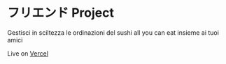 # フリエンド Project

Gestisci in sciltezza le ordinazioni del sushi all you can eat insieme ai tuoi amici

Live on [Vercel](https://furiendo.vercel.app/#/)
